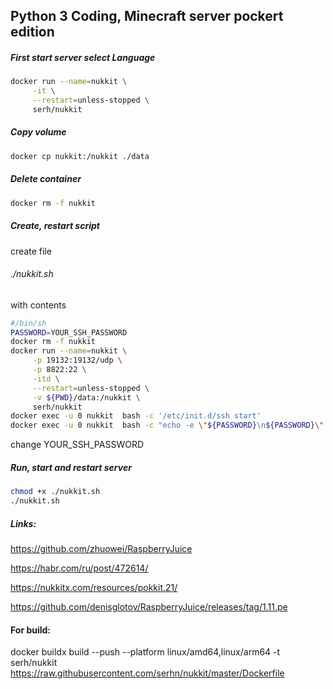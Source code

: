 ## Python 3 Coding, Minecraft server pockert edition



##### First start server select Language

```sh
docker run --name=nukkit \
     -it \
     --restart=unless-stopped \
     serh/nukkit
 ```
 

##### Copy volume

```sh
docker cp nukkit:/nukkit ./data
 ```
 
##### Delete container
 
```sh
docker rm -f nukkit
```

##### Create, restart script

create file 

###### ./nukkit.sh

with contents

```sh
#/bin/sh
PASSWORD=YOUR_SSH_PASSWORD
docker rm -f nukkit
docker run --name=nukkit \
     -p 19132:19132/udp \
     -p 8822:22 \
     -itd \
     --restart=unless-stopped \
     -v ${PWD}/data:/nukkit \
     serh/nukkit
docker exec -u 0 nukkit  bash -c '/etc/init.d/ssh start'
docker exec -u 0 nukkit  bash -c "echo -e \"${PASSWORD}\n${PASSWORD}\" | passwd nukkit"
```


change YOUR_SSH_PASSWORD



##### Run, start and restart server

```sh
chmod +x ./nukkit.sh
./nukkit.sh
```


##### Links:

https://github.com/zhuowei/RaspberryJuice

https://habr.com/ru/post/472614/

https://nukkitx.com/resources/pokkit.21/

https://github.com/denisglotov/RaspberryJuice/releases/tag/1.11.pe


#### For build:

docker buildx build --push --platform linux/amd64,linux/arm64 -t serh/nukkit https://raw.githubusercontent.com/serhn/nukkit/master/Dockerfile


